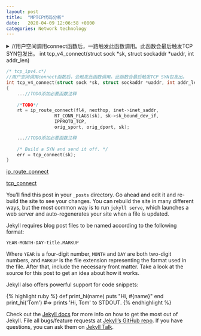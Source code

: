 ```yaml
---
layout: post
title:  "MPTCP代码分析"
date:   2020-04-09 12:06:58 +0800
categories: Network technology
---
```




<details>
<summary open>
//用户空间调用connect函数后，一路触发此函数调用。此函数会最后触发TCP SYN包发出。
int tcp_v4_connect(struct sock *sk, struct sockaddr *uaddr, int addr_len)</summary><blockquote>
<pre><code>
{
	...//TODO添加必要函数注释
	<details>
	<summary>  /* Build a SYN and send it off. */
	err = tcp_connect(sk);</summary>
	<blockquote><pre><code>
	{
		struct tcp_sock *tp = tcp_sk(sk);
		struct sk_buff *buff;
		int err;<br>		
		tcp_call_bpf(sk, BPF_SOCK_OPS_TCP_CONNECT_CB, 0, NULL);<br>
		if (inet_csk(sk)->icsk_af_ops->rebuild_header(sk))
			return -EHOSTUNREACH; /* Routing failure or similar. */<br>
		tcp_connect_init(sk);<br>
		if (unlikely(tp->repair)) {
			tcp_finish_connect(sk, NULL);
			return 0;
		}<br>
		buff = sk_stream_alloc_skb(sk, 0, sk->sk_allocation, true);
		if (unlikely(!buff))
			return -ENOBUFS;<br>
		tcp_init_nondata_skb(buff, tp->write_seq++, TCPHDR_SYN);
		tcp_mstamp_refresh(tp);
		tp->retrans_stamp = tcp_time_stamp(tp);
		tcp_connect_queue_skb(sk, buff);
		tcp_ecn_send_syn(sk, buff);
		tcp_rbtree_insert(&sk->tcp_rtx_queue, buff);<br>
		/* Send off SYN; include data in Fast Open. */
		err = tp->fastopen_req ? tcp_send_syn_data(sk, buff) :
	 	     tcp_transmit_skb(sk, buff, 1, sk->sk_allocation);
		if (err == -ECONNREFUSED)
			return err;<br>
        /* We change tp->snd_nxt after the tcp_transmit_skb() call
         * in order to make this packet get counted in tcpOutSegs.
         */
        tp->snd_nxt = tp->write_seq;
        tp->pushed_seq = tp->write_seq;
        buff = tcp_send_head(sk);
        if (unlikely(buff)) {
            tp->snd_nxt	= TCP_SKB_CB(buff)->seq;
            tp->pushed_seq	= TCP_SKB_CB(buff)->seq;
        }
        TCP_INC_STATS(sock_net(sk), TCP_MIB_ACTIVEOPENS);<br>
        /* Timer for repeating the SYN until an answer. */
        inet_csk_reset_xmit_timer(sk, ICSK_TIME_RETRANS,
                      inet_csk(sk)->icsk_rto, TCP_RTO_MAX);
        return 0;
    }</code></pre></blockquote>
	</details>
}
</code></pre>
</blockquote>
</details>







```c
/* tcp_ipv4.c*/
//用户空间调用connect函数后，会触发此函数调用。此函数会最后触发TCP SYN包发出。
int tcp_v4_connect(struct sock *sk, struct sockaddr *uaddr, int addr_len)
{
	...//TODO添加必要函数注释
        
    /*TODO*/
	rt = ip_route_connect(fl4, nexthop, inet->inet_saddr,
			      RT_CONN_FLAGS(sk), sk->sk_bound_dev_if,
			      IPPROTO_TCP,
			      orig_sport, orig_dport, sk);

	...//TODO添加必要函数注释
        
	/* Build a SYN and send it off. */
	err = tcp_connect(sk);
}
```

[ip_route_connect](MPTCP-ip_route_connect.html)

[tcp_connect](MPTCP-tcp_connect.html)

You’ll find this post in your `_posts` directory. Go ahead and edit it and re-build the site to see your changes. You can rebuild the site in many different ways, but the most common way is to run `jekyll serve`, which launches a web server and auto-regenerates your site when a file is updated.

Jekyll requires blog post files to be named according to the following format:

`YEAR-MONTH-DAY-title.MARKUP`

Where `YEAR` is a four-digit number, `MONTH` and `DAY` are both two-digit numbers, and `MARKUP` is the file extension representing the format used in the file. After that, include the necessary front matter. Take a look at the source for this post to get an idea about how it works.

Jekyll also offers powerful support for code snippets:

{% highlight ruby %}
def print_hi(name)
  puts "Hi, #{name}"
end
print_hi('Tom')
#=> prints 'Hi, Tom' to STDOUT.
{% endhighlight %}

Check out the [Jekyll docs][jekyll-docs] for more info on how to get the most out of Jekyll. File all bugs/feature requests at [Jekyll’s GitHub repo][jekyll-gh]. If you have questions, you can ask them on [Jekyll Talk][jekyll-talk].

[jekyll-docs]: https://jekyllrb.com/docs/home
[jekyll-gh]:   https://github.com/jekyll/jekyll
[jekyll-talk]: https://talk.jekyllrb.com/
[tcp_connect]: https://www.baidu.com

```

```
